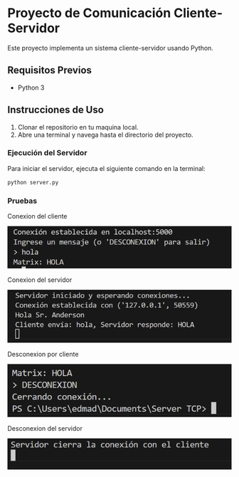 # Proyecto de Comunicación Cliente-Servidor

Este proyecto implementa un sistema cliente-servidor usando Python.

## Requisitos Previos

- Python 3

## Instrucciones de Uso

1. Clonar el repositorio en tu maquina local.
2. Abre una terminal y navega hasta el directorio del proyecto.

### Ejecución del Servidor

Para iniciar el servidor, ejecuta el siguiente comando en la terminal:

```bash
python server.py
```
### Pruebas
Conexion del cliente

![alt text](image.png)

Conexion del servidor

![alt text](image-1.png)

Desconexion por cliente

![alt text](image-2.png)

Desconexion del servidor

![alt text](image-3.png)